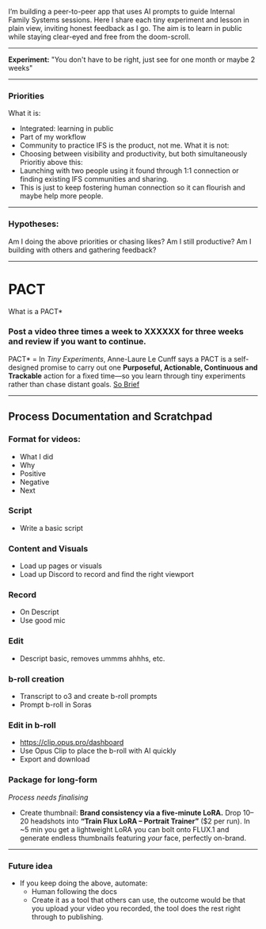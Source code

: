 
I’m building a peer-to-peer app that uses AI prompts to guide Internal Family Systems sessions. Here I share each tiny experiment and lesson in plain view, inviting honest feedback as I go. The aim is to learn in public while staying clear-eyed and free from the doom-scroll.

--- 

**Experiment:** 
"You don't have to be right, just see for one month or maybe 2 weeks" 

--- 

### Priorities 
What it is: 
- Integrated: learning in public 
- Part of my workflow 
- Community to practice IFS is the product, not me. 
What it is not: 
- Choosing between visibility and productivity, but both simultaneously
Prioritiy above this: 
- Launching with two people using it found through 1:1 connection or finding existing IFS communities and sharing. 
- This is just to keep fostering human connection so it can flourish and maybe help more people. 

---
### Hypotheses: 
Am I doing the above priorities or chasing likes? 
Am I still productive? 
Am I building with others and gathering feedback? 

---

# PACT 
What is a PACT* 

### Post a video three times a week to XXXXXX for three weeks and review if you want to continue. 

PACT* = In _Tiny Experiments_, Anne-Laure Le Cunff says a PACT is a self-designed promise to carry out one **Purposeful, Actionable, Continuous and Trackable** action for a fixed time—so you learn through tiny experiments rather than chase distant goals. [So Brief](https://sobrief.com/books/tiny-experiments)

--- 

## Process Documentation and Scratchpad  

### Format for videos: 
- What I did
- Why
- Positive
- Negative
- Next

### Script 
- Write a basic script 

### Content and Visuals
- Load up pages or visuals 
- Load up Discord to record and find the right viewport 

### Record 
- On Descript
- Use good mic 

### Edit
- Descript basic, removes ummms ahhhs, etc. 

### b-roll creation 
- Transcript to o3 and create b-roll prompts 
- Prompt b-roll in Soras 

### Edit in b-roll 
- https://clip.opus.pro/dashboard 
- Use Opus Clip to place the b-roll with AI quickly 
- Export and download 

### Package for long-form 
*Process needs finalising*
- Create thumbnail: **Brand consistency via a five-minute LoRA.** Drop 10–20 headshots into **“Train Flux LoRA – Portrait Trainer”** ($2 per run). In ~5 min you get a lightweight LoRA you can bolt onto FLUX.1 and generate endless thumbnails featuring _your_ face, perfectly on-brand. 



--- 
### Future idea 
- If you keep doing the above, automate: 
	- Human following the docs 
	- Create it as a tool that others can use, the outcome would be that you upload your video you recorded, the tool does the rest right through to publishing. 